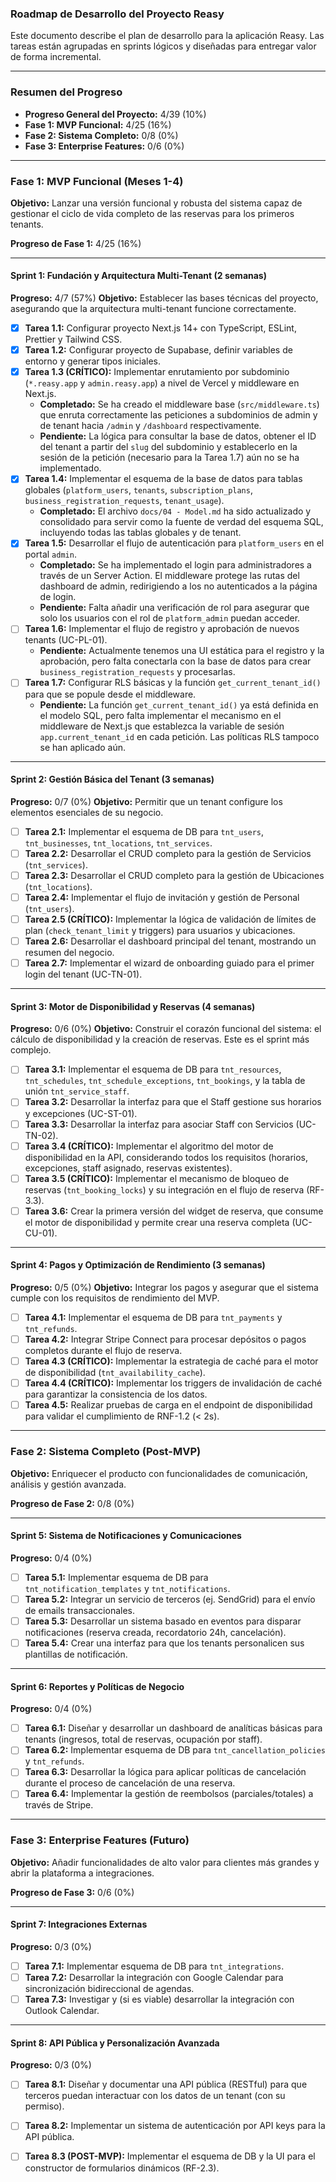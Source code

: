 ### **Roadmap de Desarrollo del Proyecto Reasy**

Este documento describe el plan de desarrollo para la aplicación Reasy. Las tareas están agrupadas en sprints lógicos y diseñadas para entregar valor de forma incremental.

---

### **Resumen del Progreso**

*   **Progreso General del Proyecto:** 4/39 (10%)
*   **Fase 1: MVP Funcional:** 4/25 (16%)
*   **Fase 2: Sistema Completo:** 0/8 (0%)
*   **Fase 3: Enterprise Features:** 0/6 (0%)

---

### **Fase 1: MVP Funcional (Meses 1-4)**

**Objetivo:** Lanzar una versión funcional y robusta del sistema capaz de gestionar el ciclo de vida completo de las reservas para los primeros tenants.

**Progreso de Fase 1:** 4/25 (16%)

---

#### **Sprint 1: Fundación y Arquitectura Multi-Tenant (2 semanas)**
**Progreso:** 4/7 (57%)
**Objetivo:** Establecer las bases técnicas del proyecto, asegurando que la arquitectura multi-tenant funcione correctamente.

-   [x] **Tarea 1.1:** Configurar proyecto Next.js 14+ con TypeScript, ESLint, Prettier y Tailwind CSS.
-   [x] **Tarea 1.2:** Configurar proyecto de Supabase, definir variables de entorno y generar tipos iniciales.
-   [x] **Tarea 1.3 (CRÍTICO):** Implementar enrutamiento por subdominio (`*.reasy.app` y `admin.reasy.app`) a nivel de Vercel y middleware en Next.js.
    *   **Completado:** Se ha creado el middleware base (`src/middleware.ts`) que enruta correctamente las peticiones a subdominios de admin y de tenant hacia `/admin` y `/dashboard` respectivamente.
    *   **Pendiente:** La lógica para consultar la base de datos, obtener el ID del tenant a partir del `slug` del subdominio y establecerlo en la sesión de la petición (necesario para la Tarea 1.7) aún no se ha implementado.
-   [x] **Tarea 1.4:** Implementar el esquema de la base de datos para tablas globales (`platform_users`, `tenants`, `subscription_plans`, `business_registration_requests`, `tenant_usage`).
    *   **Completado:** El archivo `docs/04 - Model.md` ha sido actualizado y consolidado para servir como la fuente de verdad del esquema SQL, incluyendo todas las tablas globales y de tenant.
-   [x] **Tarea 1.5:** Desarrollar el flujo de autenticación para `platform_users` en el portal `admin`.
    *   **Completado:** Se ha implementado el login para administradores a través de un Server Action. El middleware protege las rutas del dashboard de admin, redirigiendo a los no autenticados a la página de login.
    *   **Pendiente:** Falta añadir una verificación de rol para asegurar que solo los usuarios con el rol de `platform_admin` puedan acceder.
-   [ ] **Tarea 1.6:** Implementar el flujo de registro y aprobación de nuevos tenants (UC-PL-01).
    *   **Pendiente:** Actualmente tenemos una UI estática para el registro y la aprobación, pero falta conectarla con la base de datos para crear `business_registration_requests` y procesarlas.
-   [ ] **Tarea 1.7:** Configurar RLS básicas y la función `get_current_tenant_id()` para que se popule desde el middleware.
    *   **Pendiente:** La función `get_current_tenant_id()` ya está definida en el modelo SQL, pero falta implementar el mecanismo en el middleware de Next.js que establezca la variable de sesión `app.current_tenant_id` en cada petición. Las políticas RLS tampoco se han aplicado aún.

---

#### **Sprint 2: Gestión Básica del Tenant (3 semanas)**
**Progreso:** 0/7 (0%)
**Objetivo:** Permitir que un tenant configure los elementos esenciales de su negocio.

-   [ ] **Tarea 2.1:** Implementar el esquema de DB para `tnt_users`, `tnt_businesses`, `tnt_locations`, `tnt_services`.
-   [ ] **Tarea 2.2:** Desarrollar el CRUD completo para la gestión de Servicios (`tnt_services`).
-   [ ] **Tarea 2.3:** Desarrollar el CRUD completo para la gestión de Ubicaciones (`tnt_locations`).
-   [ ] **Tarea 2.4:** Implementar el flujo de invitación y gestión de Personal (`tnt_users`).
-   [ ] **Tarea 2.5 (CRÍTICO):** Implementar la lógica de validación de límites de plan (`check_tenant_limit` y triggers) para usuarios y ubicaciones.
-   [ ] **Tarea 2.6:** Desarrollar el dashboard principal del tenant, mostrando un resumen del negocio.
-   [ ] **Tarea 2.7:** Implementar el wizard de onboarding guiado para el primer login del tenant (UC-TN-01).

---

#### **Sprint 3: Motor de Disponibilidad y Reservas (4 semanas)**
**Progreso:** 0/6 (0%)
**Objetivo:** Construir el corazón funcional del sistema: el cálculo de disponibilidad y la creación de reservas. Este es el sprint más complejo.

-   [ ] **Tarea 3.1:** Implementar el esquema de DB para `tnt_resources`, `tnt_schedules`, `tnt_schedule_exceptions`, `tnt_bookings`, y la tabla de unión `tnt_service_staff`.
-   [ ] **Tarea 3.2:** Desarrollar la interfaz para que el Staff gestione sus horarios y excepciones (UC-ST-01).
-   [ ] **Tarea 3.3:** Desarrollar la interfaz para asociar Staff con Servicios (UC-TN-02).
-   [ ] **Tarea 3.4 (CRÍTICO):** Implementar el algoritmo del motor de disponibilidad en la API, considerando todos los requisitos (horarios, excepciones, staff asignado, reservas existentes).
-   [ ] **Tarea 3.5 (CRÍTICO):** Implementar el mecanismo de bloqueo de reservas (`tnt_booking_locks`) y su integración en el flujo de reserva (RF-3.3).
-   [ ] **Tarea 3.6:** Crear la primera versión del widget de reserva, que consume el motor de disponibilidad y permite crear una reserva completa (UC-CU-01).

---

#### **Sprint 4: Pagos y Optimización de Rendimiento (3 semanas)**
**Progreso:** 0/5 (0%)
**Objetivo:** Integrar los pagos y asegurar que el sistema cumple con los requisitos de rendimiento del MVP.

-   [ ] **Tarea 4.1:** Implementar el esquema de DB para `tnt_payments` y `tnt_refunds`.
-   [ ] **Tarea 4.2:** Integrar Stripe Connect para procesar depósitos o pagos completos durante el flujo de reserva.
-   [ ] **Tarea 4.3 (CRÍTICO):** Implementar la estrategia de caché para el motor de disponibilidad (`tnt_availability_cache`).
-   [ ] **Tarea 4.4 (CRÍTICO):** Implementar los triggers de invalidación de caché para garantizar la consistencia de los datos.
-   [ ] **Tarea 4.5:** Realizar pruebas de carga en el endpoint de disponibilidad para validar el cumplimiento de RNF-1.2 (< 2s).

---

### **Fase 2: Sistema Completo (Post-MVP)**

**Objetivo:** Enriquecer el producto con funcionalidades de comunicación, análisis y gestión avanzada.

**Progreso de Fase 2:** 0/8 (0%)

---

#### **Sprint 5: Sistema de Notificaciones y Comunicaciones**
**Progreso:** 0/4 (0%)

-   [ ] **Tarea 5.1:** Implementar esquema de DB para `tnt_notification_templates` y `tnt_notifications`.
-   [ ] **Tarea 5.2:** Integrar un servicio de terceros (ej. SendGrid) para el envío de emails transaccionales.
-   [ ] **Tarea 5.3:** Desarrollar un sistema basado en eventos para disparar notificaciones (reserva creada, recordatorio 24h, cancelación).
-   [ ] **Tarea 5.4:** Crear una interfaz para que los tenants personalicen sus plantillas de notificación.

---

#### **Sprint 6: Reportes y Políticas de Negocio**
**Progreso:** 0/4 (0%)

-   [ ] **Tarea 6.1:** Diseñar y desarrollar un dashboard de analíticas básicas para tenants (ingresos, total de reservas, ocupación por staff).
-   [ ] **Tarea 6.2:** Implementar esquema de DB para `tnt_cancellation_policies` y `tnt_refunds`.
-   [ ] **Tarea 6.3:** Desarrollar la lógica para aplicar políticas de cancelación durante el proceso de cancelación de una reserva.
-   [ ] **Tarea 6.4:** Implementar la gestión de reembolsos (parciales/totales) a través de Stripe.

---

### **Fase 3: Enterprise Features (Futuro)**

**Objetivo:** Añadir funcionalidades de alto valor para clientes más grandes y abrir la plataforma a integraciones.

**Progreso de Fase 3:** 0/6 (0%)

---

#### **Sprint 7: Integraciones Externas**
**Progreso:** 0/3 (0%)

-   [ ] **Tarea 7.1:** Implementar esquema de DB para `tnt_integrations`.
-   [ ] **Tarea 7.2:** Desarrollar la integración con Google Calendar para sincronización bidireccional de agendas.
-   [ ] **Tarea 7.3:** Investigar y (si es viable) desarrollar la integración con Outlook Calendar.

---

#### **Sprint 8: API Pública y Personalización Avanzada**
**Progreso:** 0/3 (0%)

-   [ ] **Tarea 8.1:** Diseñar y documentar una API pública (RESTful) para que terceros puedan interactuar con los datos de un tenant (con su permiso).
-   [ ] **Tarea 8.2:** Implementar un sistema de autenticación por API keys para la API pública.
-   [ ] **Tarea 8.3 (POST-MVP):** Implementar el esquema de DB y la UI para el constructor de formularios dinámicos (RF-2.3).

    